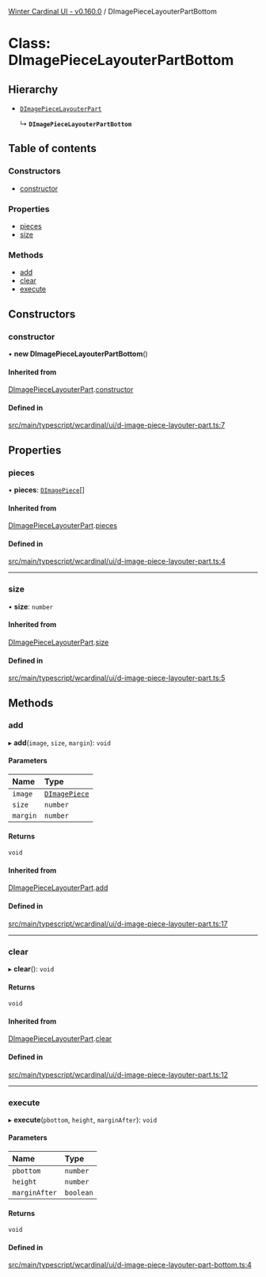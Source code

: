 [Winter Cardinal UI - v0.160.0](../index.md) / DImagePieceLayouterPartBottom

# Class: DImagePieceLayouterPartBottom

## Hierarchy

- [`DImagePieceLayouterPart`](DImagePieceLayouterPart.md)

  ↳ **`DImagePieceLayouterPartBottom`**

## Table of contents

### Constructors

- [constructor](DImagePieceLayouterPartBottom.md#constructor)

### Properties

- [pieces](DImagePieceLayouterPartBottom.md#pieces)
- [size](DImagePieceLayouterPartBottom.md#size)

### Methods

- [add](DImagePieceLayouterPartBottom.md#add)
- [clear](DImagePieceLayouterPartBottom.md#clear)
- [execute](DImagePieceLayouterPartBottom.md#execute)

## Constructors

### constructor

• **new DImagePieceLayouterPartBottom**()

#### Inherited from

[DImagePieceLayouterPart](DImagePieceLayouterPart.md).[constructor](DImagePieceLayouterPart.md#constructor)

#### Defined in

[src/main/typescript/wcardinal/ui/d-image-piece-layouter-part.ts:7](https://github.com/winter-cardinal/winter-cardinal-ui/blob/v0.160.0/src/main/typescript/wcardinal/ui/d-image-piece-layouter-part.ts#L7)

## Properties

### pieces

• **pieces**: [`DImagePiece`](DImagePiece.md)[]

#### Inherited from

[DImagePieceLayouterPart](DImagePieceLayouterPart.md).[pieces](DImagePieceLayouterPart.md#pieces)

#### Defined in

[src/main/typescript/wcardinal/ui/d-image-piece-layouter-part.ts:4](https://github.com/winter-cardinal/winter-cardinal-ui/blob/v0.160.0/src/main/typescript/wcardinal/ui/d-image-piece-layouter-part.ts#L4)

___

### size

• **size**: `number`

#### Inherited from

[DImagePieceLayouterPart](DImagePieceLayouterPart.md).[size](DImagePieceLayouterPart.md#size)

#### Defined in

[src/main/typescript/wcardinal/ui/d-image-piece-layouter-part.ts:5](https://github.com/winter-cardinal/winter-cardinal-ui/blob/v0.160.0/src/main/typescript/wcardinal/ui/d-image-piece-layouter-part.ts#L5)

## Methods

### add

▸ **add**(`image`, `size`, `margin`): `void`

#### Parameters

| Name | Type |
| :------ | :------ |
| `image` | [`DImagePiece`](DImagePiece.md) |
| `size` | `number` |
| `margin` | `number` |

#### Returns

`void`

#### Inherited from

[DImagePieceLayouterPart](DImagePieceLayouterPart.md).[add](DImagePieceLayouterPart.md#add)

#### Defined in

[src/main/typescript/wcardinal/ui/d-image-piece-layouter-part.ts:17](https://github.com/winter-cardinal/winter-cardinal-ui/blob/v0.160.0/src/main/typescript/wcardinal/ui/d-image-piece-layouter-part.ts#L17)

___

### clear

▸ **clear**(): `void`

#### Returns

`void`

#### Inherited from

[DImagePieceLayouterPart](DImagePieceLayouterPart.md).[clear](DImagePieceLayouterPart.md#clear)

#### Defined in

[src/main/typescript/wcardinal/ui/d-image-piece-layouter-part.ts:12](https://github.com/winter-cardinal/winter-cardinal-ui/blob/v0.160.0/src/main/typescript/wcardinal/ui/d-image-piece-layouter-part.ts#L12)

___

### execute

▸ **execute**(`pbottom`, `height`, `marginAfter`): `void`

#### Parameters

| Name | Type |
| :------ | :------ |
| `pbottom` | `number` |
| `height` | `number` |
| `marginAfter` | `boolean` |

#### Returns

`void`

#### Defined in

[src/main/typescript/wcardinal/ui/d-image-piece-layouter-part-bottom.ts:4](https://github.com/winter-cardinal/winter-cardinal-ui/blob/v0.160.0/src/main/typescript/wcardinal/ui/d-image-piece-layouter-part-bottom.ts#L4)
